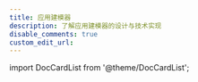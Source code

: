 ```yaml
---
title: 应用建模器
description: 了解应用建模器的设计与技术实现
disable_comments: true
custom_edit_url:
---
```


import DocCardList from '@theme/DocCardList';

<DocCardList />
